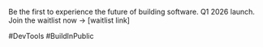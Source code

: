 Be the first to experience the future of building software. Q1 2026 launch.
Join the waitlist now → [waitlist link]

#DevTools #BuildInPublic

